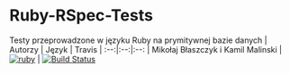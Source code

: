 ﻿# Ruby-RSpec-Tests
Testy przeprowadzone w języku Ruby na prymitywnej bazie danych
| Autorzy | Język | Travis |
:--:|:--:|:--:
| Mikołaj Błaszczyk i Kamil Malinski | [![ruby](https://upload.wikimedia.org/wikipedia/commons/thumb/7/73/Ruby_logo.svg/36px-Ruby_logo.svg.png)](https://pl.wikipedia.org/wiki/Ruby_(język_programowania)) | [![Build Status](https://travis-ci.com/TestowanieRubyUG20182019/projektsemestralny-lecimnaszczecin.svg?token=nj4eqtpxihKYk8DvVrqu&branch=master)](https://travis-ci.com/TestowanieRubyUG20182019/projektsemestralny-lecimnaszczecin)

